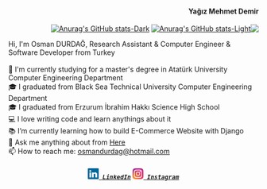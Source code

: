 <p>
    <h4 align="right">Yağız Mehmet Demir</h4><img align="right" src="https://visitor-badge.laobi.icu/badge?page_id=yagizmdemir.yagizmdemir">
</p>

<!-- <div align="left">

![Top Langs](https://github-readme-stats.vercel.app/api/top-langs/?username=yagizmdemir&layout=compact)

</div> -->

<div align="right">

[![Anurag's GitHub stats-Dark](https://github-readme-stats.vercel.app/api?username=yagizmdemir&rank_icon=github&theme=default#gh-dark-mode-only)](https://github.com/yagizmdemir/github-readme-stats#responsive-card-theme#gh-dark-mode-only)
[![Anurag's GitHub stats-Light](https://github-readme-stats.vercel.app/api?username=yagizmdemir&rank_icon=github&theme=default#gh-light-mode-only)](https://github.com/yagizmdemir/github-readme-stats#responsive-card-theme#gh-light-mode-only)

</div>

<p align="left">
  Hi, I'm Osman DURDAĞ, Research Assistant & Computer Engineer & Software Developer from Turkey
  <br>
  <br>
  🔬 I'm currently studying for a master's degree in Atatürk University Computer Engineering Department
  <br>
  🎓 I graduated from Black Sea Technical University Computer Engineering Department
  <br>
  🎓 I graduated from Erzurum İbrahim Hakkı Science High School
  <br>
  💻 I love writing code and learn anythings about it
  <br>
  📚 I’m currently learning how to build E-Commerce Website with Django
  <br>
  💬 Ask me anything about from <a href="https://github.com/zumrudu-anka/zumrudu-anka/issues" title="Issues">Here</a>
  <br>
  📫 How to reach me: <a href="mailto: osmandurdag@hotmail.com">osmandurdag@hotmail.com</a>
</p>

<h5 align="center">
  <code><a href="https://www.linkedin.com/in/yagizmdemir/" title="LinkedIn Profile"><img width="22" src="images/linkedin.svg"> LinkedIn</a></code>
  <code><a href="https://www.instagram.com/osman__durdag/" title="Instagram Profile"><img width="22" src="images/instagram.svg"> Instagram</a></code>
</h5>
<br>
